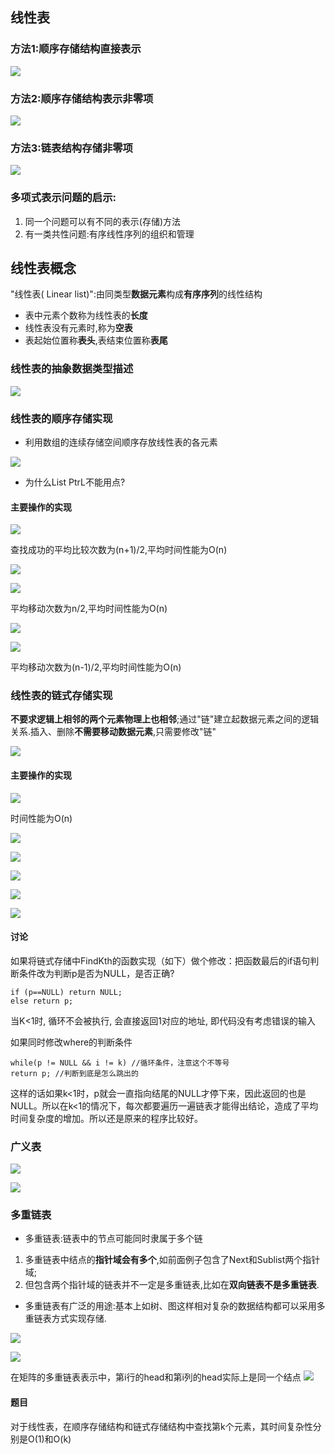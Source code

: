  ## 线性表
 ### 方法1:顺序存储结构直接表示
![](http://qiniu.rearib.top/20191911/1141-o.png)
### 方法2:顺序存储结构表示非零项
![](http://qiniu.rearib.top/20191911/1142-G.png)
### 方法3:链表结构存储非零项
![](http://qiniu.rearib.top/20191911/1145-r.png)

### 多项式表示问题的启示:
1. 同一个问题可以有不同的表示(存储)方法
2. 有一类共性问题:有序线性序列的组织和管理

## 线性表概念
"线性表( Linear list)":由同类型**数据元素**构成**有序序列**的线性结构
- 表中元素个数称为线性表的**长度**
- 线性表没有元素时,称为**空表**
- 表起始位置称**表头**,表结束位置称**表尾**

### 线性表的抽象数据类型描述
![](http://qiniu.rearib.top/20191911/1149-J.png)

### 线性表的顺序存储实现
- 利用数组的连续存储空间顺序存放线性表的各元素

![](http://qiniu.rearib.top/20191911/1151-j.png)
- 为什么List PtrL不能用点?

#### 主要操作的实现
![](http://qiniu.rearib.top/20191911/1156-6.png)

查找成功的平均比较次数为(n+1)/2,平均时间性能为O(n)

![](http://qiniu.rearib.top/20191911/1159-V.png)

![](http://qiniu.rearib.top/20191911/1159-2.png)

平均移动次数为n/2,平均时间性能为O(n)

![](http://qiniu.rearib.top/20191911/1201-N.png)

![](http://qiniu.rearib.top/20191911/1202-6.png)

平均移动次数为(n-1)/2,平均时间性能为O(n)

### 线性表的链式存储实现
**不要求逻辑上相邻的两个元素物理上也相邻**;通过"链"建立起数据元素之间的逻辑关系.插入、删除**不需要移动数据元素**,只需要修改"链"

![](http://qiniu.rearib.top/20191911/1204-S.png)

#### 主要操作的实现
![](http://qiniu.rearib.top/20191911/1205-C.png)

时间性能为O(n)

![](http://qiniu.rearib.top/20191911/1207-v.png)

![](http://qiniu.rearib.top/20191911/1221-U.png)

![](http://qiniu.rearib.top/20191911/1222-u.png)

![](http://qiniu.rearib.top/20191911/1224-6.png)

![](http://qiniu.rearib.top/20191911/1225-Q.png)

#### 讨论
如果将链式存储中FindKth的函数实现（如下）做个修改：把函数最后的if语句判断条件改为判断p是否为NULL，是否正确? 
```
if (p==NULL) return NULL;
else return p;
```
当K<1时, 循环不会被执行, 会直接返回1对应的地址, 即代码没有考虑错误的输入

如果同时修改where的判断条件
```
while(p != NULL && i != k) //循环条件，注意这个不等号
return p; //判断到底是怎么跳出的
```
这样的话如果k<1时，p就会一直指向结尾的NULL才停下来，因此返回的也是NULL。所以在k<1的情况下，每次都要遍历一遍链表才能得出结论，造成了平均时间复杂度的增加。所以还是原来的程序比较好。

### 广义表
![](http://qiniu.rearib.top/20191911/1227-u.png)

![](http://qiniu.rearib.top/20191911/1227-n.png)

### 多重链表
- 多重链表:链表中的节点可能同时隶属于多个链
1. 多重链表中结点的**指针域会有多个**,如前面例子包含了Next和Sublist两个指针域;
2. 但包含两个指针域的链表并不一定是多重链表,比如在**双向链表不是多重链表**.
- 多重链表有广泛的用途:基本上如树、图这样相对复杂的数据结构都可以采用多重链表方式实现存储.

![](http://qiniu.rearib.top/20191911/1230-H.png)

![](http://qiniu.rearib.top/20191911/1231-6.png)

在矩阵的多重链表表示中，第i行的head和第i列的head实际上是同一个结点
![](http://qiniu.rearib.top/20191911/1234-0.png)

#### 题目
对于线性表，在顺序存储结构和链式存储结构中查找第k个元素，其时间复杂性分别是O(1)和O(k)